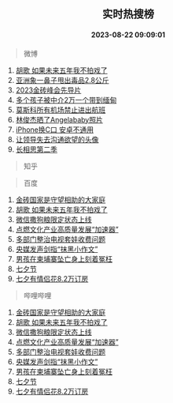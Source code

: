 <div align="center"><h2>实时热搜榜</h2><h4>2023-08-22 09:09:01</h4></div>

> 微博  

1. [胡歌 如果未来五年我不拍戏了](https://s.weibo.com/weibo?q=%E8%83%A1%E6%AD%8C%20%E5%A6%82%E6%9E%9C%E6%9C%AA%E6%9D%A5%E4%BA%94%E5%B9%B4%E6%88%91%E4%B8%8D%E6%8B%8D%E6%88%8F%E4%BA%86&t=31&band_rank=1&Refer=top)<br />
2. [亚洲象一鼻子甩出毒品2.8公斤](https://s.weibo.com/weibo?q=%23%E4%BA%9A%E6%B4%B2%E8%B1%A1%E4%B8%80%E9%BC%BB%E5%AD%90%E7%94%A9%E5%87%BA%E6%AF%92%E5%93%812.8%E5%85%AC%E6%96%A4%23&t=31&band_rank=2&Refer=top)<br />
3. [2023金砖峰会先导片](https://s.weibo.com/weibo?q=%232023%E9%87%91%E7%A0%96%E5%B3%B0%E4%BC%9A%E5%85%88%E5%AF%BC%E7%89%87%23&t=31&band_rank=3&Refer=top)<br />
4. [多个孩子被中介2万一个带到缅甸](https://s.weibo.com/weibo?q=%23%E5%A4%9A%E4%B8%AA%E5%AD%A9%E5%AD%90%E8%A2%AB%E4%B8%AD%E4%BB%8B2%E4%B8%87%E4%B8%80%E4%B8%AA%E5%B8%A6%E5%88%B0%E7%BC%85%E7%94%B8%23&t=31&band_rank=4&Refer=top)<br />
5. [莫斯科所有机场禁止进出航班](https://s.weibo.com/weibo?q=%23%E8%8E%AB%E6%96%AF%E7%A7%91%E6%89%80%E6%9C%89%E6%9C%BA%E5%9C%BA%E7%A6%81%E6%AD%A2%E8%BF%9B%E5%87%BA%E8%88%AA%E7%8F%AD%23&t=31&band_rank=5&Refer=top)<br />
6. [林俊杰晒了Angelababy照片](https://s.weibo.com/weibo?q=%23%E6%9E%97%E4%BF%8A%E6%9D%B0%E6%99%92%E4%BA%86Angelababy%E7%85%A7%E7%89%87%23&t=31&band_rank=6&Refer=top)<br />
7. [iPhone换C口 安卓不通用](https://s.weibo.com/weibo?q=iPhone%E6%8D%A2C%E5%8F%A3%20%E5%AE%89%E5%8D%93%E4%B8%8D%E9%80%9A%E7%94%A8&t=31&band_rank=7&Refer=top)<br />
8. [让领导失去沟通欲望的头像](https://s.weibo.com/weibo?q=%E8%AE%A9%E9%A2%86%E5%AF%BC%E5%A4%B1%E5%8E%BB%E6%B2%9F%E9%80%9A%E6%AC%B2%E6%9C%9B%E7%9A%84%E5%A4%B4%E5%83%8F&t=31&band_rank=8&Refer=top)<br />
9. [长相思第二季](https://s.weibo.com/weibo?q=%E9%95%BF%E7%9B%B8%E6%80%9D%E7%AC%AC%E4%BA%8C%E5%AD%A3&t=31&band_rank=9&Refer=top)<br />

> 知乎  


> 百度  

1. [金砖国家是守望相助的大家庭](https://www.baidu.com/s?wd=%E9%87%91%E7%A0%96%E5%9B%BD%E5%AE%B6%E6%98%AF%E5%AE%88%E6%9C%9B%E7%9B%B8%E5%8A%A9%E7%9A%84%E5%A4%A7%E5%AE%B6%E5%BA%AD&sa=fyb_news&rsv_dl=fyb_news)<br />
2. [胡歌 如果未来五年我不拍戏了](https://www.baidu.com/s?wd=%E8%83%A1%E6%AD%8C+%E5%A6%82%E6%9E%9C%E6%9C%AA%E6%9D%A5%E4%BA%94%E5%B9%B4%E6%88%91%E4%B8%8D%E6%8B%8D%E6%88%8F%E4%BA%86&sa=fyb_news&rsv_dl=fyb_news)<br />
3. [微信撒狗粮限定状态上线](https://www.baidu.com/s?wd=%E5%BE%AE%E4%BF%A1%E6%92%92%E7%8B%97%E7%B2%AE%E9%99%90%E5%AE%9A%E7%8A%B6%E6%80%81%E4%B8%8A%E7%BA%BF&sa=fyb_news&rsv_dl=fyb_news)<br />
4. [点燃文化产业高质量发展“加速器”](https://www.baidu.com/s?wd=%E7%82%B9%E7%87%83%E6%96%87%E5%8C%96%E4%BA%A7%E4%B8%9A%E9%AB%98%E8%B4%A8%E9%87%8F%E5%8F%91%E5%B1%95%E2%80%9C%E5%8A%A0%E9%80%9F%E5%99%A8%E2%80%9D&sa=fyb_news&rsv_dl=fyb_news)<br />
5. [多部门整治电视套娃收费问题](https://www.baidu.com/s?wd=%E5%A4%9A%E9%83%A8%E9%97%A8%E6%95%B4%E6%B2%BB%E7%94%B5%E8%A7%86%E5%A5%97%E5%A8%83%E6%94%B6%E8%B4%B9%E9%97%AE%E9%A2%98&sa=fyb_news&rsv_dl=fyb_news)<br />
6. [央媒发声剑指“抹黑小作文”](https://www.baidu.com/s?wd=%E5%A4%AE%E5%AA%92%E5%8F%91%E5%A3%B0%E5%89%91%E6%8C%87%E2%80%9C%E6%8A%B9%E9%BB%91%E5%B0%8F%E4%BD%9C%E6%96%87%E2%80%9D&sa=fyb_news&rsv_dl=fyb_news)<br />
7. [男孩在柬埔寨坠亡身上刻着冤枉](https://www.baidu.com/s?wd=%E7%94%B7%E5%AD%A9%E5%9C%A8%E6%9F%AC%E5%9F%94%E5%AF%A8%E5%9D%A0%E4%BA%A1%E8%BA%AB%E4%B8%8A%E5%88%BB%E7%9D%80%E5%86%A4%E6%9E%89&sa=fyb_news&rsv_dl=fyb_news)<br />
8. [七夕节](https://www.baidu.com/s?wd=%E4%B8%83%E5%A4%95%E8%8A%82&sa=fyb_news&rsv_dl=fyb_news)<br />
9. [七夕有情侣花8.2万订房](https://www.baidu.com/s?wd=%E4%B8%83%E5%A4%95%E6%9C%89%E6%83%85%E4%BE%A3%E8%8A%B18.2%E4%B8%87%E8%AE%A2%E6%88%BF&sa=fyb_news&rsv_dl=fyb_news)<br />

> 哔哩哔哩  

1. [金砖国家是守望相助的大家庭](https://www.baidu.com/s?wd=%E9%87%91%E7%A0%96%E5%9B%BD%E5%AE%B6%E6%98%AF%E5%AE%88%E6%9C%9B%E7%9B%B8%E5%8A%A9%E7%9A%84%E5%A4%A7%E5%AE%B6%E5%BA%AD&sa=fyb_news&rsv_dl=fyb_news)<br />
2. [胡歌 如果未来五年我不拍戏了](https://www.baidu.com/s?wd=%E8%83%A1%E6%AD%8C+%E5%A6%82%E6%9E%9C%E6%9C%AA%E6%9D%A5%E4%BA%94%E5%B9%B4%E6%88%91%E4%B8%8D%E6%8B%8D%E6%88%8F%E4%BA%86&sa=fyb_news&rsv_dl=fyb_news)<br />
3. [微信撒狗粮限定状态上线](https://www.baidu.com/s?wd=%E5%BE%AE%E4%BF%A1%E6%92%92%E7%8B%97%E7%B2%AE%E9%99%90%E5%AE%9A%E7%8A%B6%E6%80%81%E4%B8%8A%E7%BA%BF&sa=fyb_news&rsv_dl=fyb_news)<br />
4. [点燃文化产业高质量发展“加速器”](https://www.baidu.com/s?wd=%E7%82%B9%E7%87%83%E6%96%87%E5%8C%96%E4%BA%A7%E4%B8%9A%E9%AB%98%E8%B4%A8%E9%87%8F%E5%8F%91%E5%B1%95%E2%80%9C%E5%8A%A0%E9%80%9F%E5%99%A8%E2%80%9D&sa=fyb_news&rsv_dl=fyb_news)<br />
5. [多部门整治电视套娃收费问题](https://www.baidu.com/s?wd=%E5%A4%9A%E9%83%A8%E9%97%A8%E6%95%B4%E6%B2%BB%E7%94%B5%E8%A7%86%E5%A5%97%E5%A8%83%E6%94%B6%E8%B4%B9%E9%97%AE%E9%A2%98&sa=fyb_news&rsv_dl=fyb_news)<br />
6. [央媒发声剑指“抹黑小作文”](https://www.baidu.com/s?wd=%E5%A4%AE%E5%AA%92%E5%8F%91%E5%A3%B0%E5%89%91%E6%8C%87%E2%80%9C%E6%8A%B9%E9%BB%91%E5%B0%8F%E4%BD%9C%E6%96%87%E2%80%9D&sa=fyb_news&rsv_dl=fyb_news)<br />
7. [男孩在柬埔寨坠亡身上刻着冤枉](https://www.baidu.com/s?wd=%E7%94%B7%E5%AD%A9%E5%9C%A8%E6%9F%AC%E5%9F%94%E5%AF%A8%E5%9D%A0%E4%BA%A1%E8%BA%AB%E4%B8%8A%E5%88%BB%E7%9D%80%E5%86%A4%E6%9E%89&sa=fyb_news&rsv_dl=fyb_news)<br />
8. [七夕节](https://www.baidu.com/s?wd=%E4%B8%83%E5%A4%95%E8%8A%82&sa=fyb_news&rsv_dl=fyb_news)<br />
9. [七夕有情侣花8.2万订房](https://www.baidu.com/s?wd=%E4%B8%83%E5%A4%95%E6%9C%89%E6%83%85%E4%BE%A3%E8%8A%B18.2%E4%B8%87%E8%AE%A2%E6%88%BF&sa=fyb_news&rsv_dl=fyb_news)<br />
